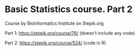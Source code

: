 # Basic Statistics course. Part 2
Course by Bioinformatics Institute on Stepik.org

Part 1: https://stepik.org/course/76/ (doesn't include any code)

Part 2: https://stepik.org/course/524/ (code in R)
